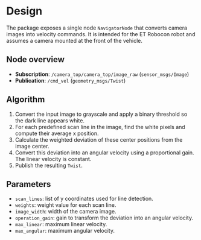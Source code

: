 # Design

The package exposes a single node `NavigatorNode` that converts camera images into velocity commands. It is intended for the ET Robocon robot and assumes a camera mounted at the front of the vehicle.

## Node overview
- **Subscription**: `/camera_top/camera_top/image_raw` (`sensor_msgs/Image`)
- **Publication**: `/cmd_vel` (`geometry_msgs/Twist`)

## Algorithm
1. Convert the input image to grayscale and apply a binary threshold so the dark line appears white.
2. For each predefined scan line in the image, find the white pixels and compute their average x position.
3. Calculate the weighted deviation of these center positions from the image center.
4. Convert this deviation into an angular velocity using a proportional gain. The linear velocity is constant.
5. Publish the resulting `Twist`.

## Parameters
- `scan_lines`: list of y coordinates used for line detection.
- `weights`: weight value for each scan line.
- `image_width`: width of the camera image.
- `operation_gain`: gain to transform the deviation into an angular velocity.
- `max_linear`: maximum linear velocity.
- `max_angular`: maximum angular velocity.

